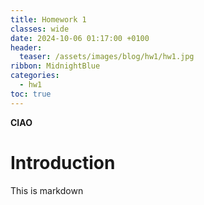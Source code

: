 ```yaml
---
title: Homework 1
classes: wide
date: 2024-10-06 01:17:00 +0100
header:
  teaser: /assets/images/blog/hw1/hw1.jpg
ribbon: MidnightBlue
categories:
  - hw1
toc: true
---
```


**CIAO**

# Introduction

This is markdown